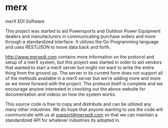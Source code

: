 # merx
merX EDI Software

This project was started to aid Powersports and Outdoor Power Equipment dealers and manufacturers in communicating
purchase orders and more through a standardized interface.  It utilizes the Go Programming language and uses REST/JSON to move 
data back and forth.

http://www.merxedi.com contains more information on the protocol and setup of a merX system, but this project was started in order
to aid vendors that wanted to start a merX server but might not want to write the entire thing from 
the ground up.  The server in its current form does not support all of the methods available in a merX server but we're
adding more and more as we move forward with the project.  The protocol itself is complete and we encourage anyone
interested in checking out the above website for documentation and videos on how the system works.

This source code is free to copy and distribute and can be utilized any many other industries.  We do hope that anyone wanting 
to use the code will communicate with us at support@merxedi.com so that we can maintain a standardized API for whatever
industries its adopted in.
